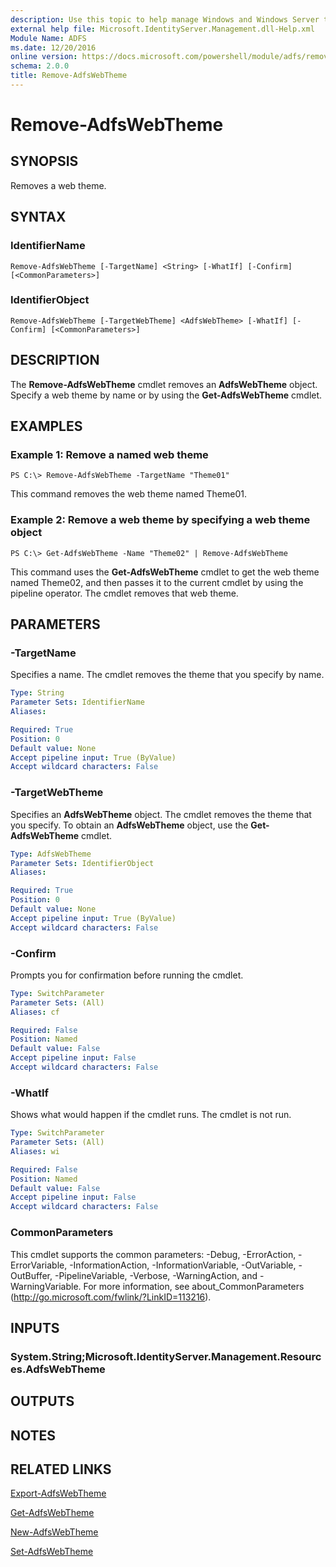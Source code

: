 ```yaml
---
description: Use this topic to help manage Windows and Windows Server technologies with Windows PowerShell.
external help file: Microsoft.IdentityServer.Management.dll-Help.xml
Module Name: ADFS
ms.date: 12/20/2016
online version: https://docs.microsoft.com/powershell/module/adfs/remove-adfswebtheme?view=windowsserver2016-ps&wt.mc_id=ps-gethelp
schema: 2.0.0
title: Remove-AdfsWebTheme
---
```


# Remove-AdfsWebTheme

## SYNOPSIS
Removes a web theme.

## SYNTAX

### IdentifierName
```
Remove-AdfsWebTheme [-TargetName] <String> [-WhatIf] [-Confirm] [<CommonParameters>]
```

### IdentifierObject
```
Remove-AdfsWebTheme [-TargetWebTheme] <AdfsWebTheme> [-WhatIf] [-Confirm] [<CommonParameters>]
```

## DESCRIPTION
The **Remove-AdfsWebTheme** cmdlet removes an **AdfsWebTheme** object.
Specify a web theme by name or by using the **Get-AdfsWebTheme** cmdlet.

## EXAMPLES

### Example 1: Remove a named web theme
```
PS C:\> Remove-AdfsWebTheme -TargetName "Theme01"
```

This command removes the web theme named Theme01.

### Example 2: Remove a web theme by specifying a web theme object
```
PS C:\> Get-AdfsWebTheme -Name "Theme02" | Remove-AdfsWebTheme
```

This command uses the **Get-AdfsWebTheme** cmdlet to get the web theme named Theme02, and then passes it to the current cmdlet by using the pipeline operator.
The cmdlet removes that web theme.

## PARAMETERS

### -TargetName
Specifies a name.
The cmdlet removes the theme that you specify by name.

```yaml
Type: String
Parameter Sets: IdentifierName
Aliases: 

Required: True
Position: 0
Default value: None
Accept pipeline input: True (ByValue)
Accept wildcard characters: False
```

### -TargetWebTheme
Specifies an **AdfsWebTheme** object.
The cmdlet removes the theme that you specify.
To obtain an **AdfsWebTheme** object, use the **Get-AdfsWebTheme** cmdlet.

```yaml
Type: AdfsWebTheme
Parameter Sets: IdentifierObject
Aliases: 

Required: True
Position: 0
Default value: None
Accept pipeline input: True (ByValue)
Accept wildcard characters: False
```

### -Confirm
Prompts you for confirmation before running the cmdlet.

```yaml
Type: SwitchParameter
Parameter Sets: (All)
Aliases: cf

Required: False
Position: Named
Default value: False
Accept pipeline input: False
Accept wildcard characters: False
```

### -WhatIf
Shows what would happen if the cmdlet runs.
The cmdlet is not run.

```yaml
Type: SwitchParameter
Parameter Sets: (All)
Aliases: wi

Required: False
Position: Named
Default value: False
Accept pipeline input: False
Accept wildcard characters: False
```

### CommonParameters
This cmdlet supports the common parameters: -Debug, -ErrorAction, -ErrorVariable, -InformationAction, -InformationVariable, -OutVariable, -OutBuffer, -PipelineVariable, -Verbose, -WarningAction, and -WarningVariable. For more information, see about_CommonParameters (http://go.microsoft.com/fwlink/?LinkID=113216).

## INPUTS

### System.String;Microsoft.IdentityServer.Management.Resources.AdfsWebTheme

## OUTPUTS

## NOTES

## RELATED LINKS

[Export-AdfsWebTheme](./Export-AdfsWebTheme.md)

[Get-AdfsWebTheme](./Get-AdfsWebTheme.md)

[New-AdfsWebTheme](./New-AdfsWebTheme.md)

[Set-AdfsWebTheme](./Set-AdfsWebTheme.md)

